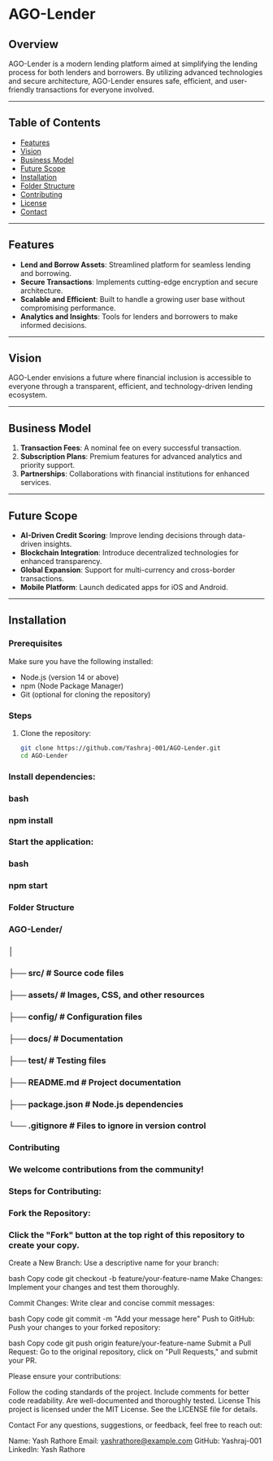 # AGO-Lender

## Overview
AGO-Lender is a modern lending platform aimed at simplifying the lending process for both lenders and borrowers. By utilizing advanced technologies and secure architecture, AGO-Lender ensures safe, efficient, and user-friendly transactions for everyone involved.

---

## Table of Contents
- [Features](#features)
- [Vision](#vision)
- [Business Model](#business-model)
- [Future Scope](#future-scope)
- [Installation](#installation)
- [Folder Structure](#folder-structure)
- [Contributing](#contributing)
- [License](#license)
- [Contact](#contact)

---

## Features
- **Lend and Borrow Assets**: Streamlined platform for seamless lending and borrowing.
- **Secure Transactions**: Implements cutting-edge encryption and secure architecture.
- **Scalable and Efficient**: Built to handle a growing user base without compromising performance.
- **Analytics and Insights**: Tools for lenders and borrowers to make informed decisions.

---

## Vision
AGO-Lender envisions a future where financial inclusion is accessible to everyone through a transparent, efficient, and technology-driven lending ecosystem.

---

## Business Model
1. **Transaction Fees**: A nominal fee on every successful transaction.
2. **Subscription Plans**: Premium features for advanced analytics and priority support.
3. **Partnerships**: Collaborations with financial institutions for enhanced services.

---

## Future Scope
- **AI-Driven Credit Scoring**: Improve lending decisions through data-driven insights.
- **Blockchain Integration**: Introduce decentralized technologies for enhanced transparency.
- **Global Expansion**: Support for multi-currency and cross-border transactions.
- **Mobile Platform**: Launch dedicated apps for iOS and Android.

---

## Installation

### Prerequisites
Make sure you have the following installed:
- Node.js (version 14 or above)
- npm (Node Package Manager)
- Git (optional for cloning the repository)

### Steps
1. Clone the repository:
   ```bash
   git clone https://github.com/Yashraj-001/AGO-Lender.git
   cd AGO-Lender
### Install dependencies:

### bash
### npm install
### Start the application:

### bash
### npm start
### Folder Structure

### AGO-Lender/
### │
### ├── src/                   # Source code files
### ├── assets/                # Images, CSS, and other resources
### ├── config/                # Configuration files
### ├── docs/                  # Documentation
### ├── test/                  # Testing files
### ├── README.md              # Project documentation
### ├── package.json           # Node.js dependencies
### └── .gitignore             # Files to ignore in version control
### Contributing
### We welcome contributions from the community!

### Steps for Contributing:
### Fork the Repository:
### Click the "Fork" button at the top right of this repository to create your copy.
 
Create a New Branch:
Use a descriptive name for your branch:

bash
Copy code
git checkout -b feature/your-feature-name
Make Changes:
Implement your changes and test them thoroughly.

Commit Changes:
Write clear and concise commit messages:

bash
Copy code
git commit -m "Add your message here"
Push to GitHub:
Push your changes to your forked repository:

bash
Copy code
git push origin feature/your-feature-name
Submit a Pull Request:
Go to the original repository, click on "Pull Requests," and submit your PR.

Please ensure your contributions:

Follow the coding standards of the project.
Include comments for better code readability.
Are well-documented and thoroughly tested.
License
This project is licensed under the MIT License.
See the LICENSE file for details.

Contact
For any questions, suggestions, or feedback, feel free to reach out:

Name: Yash Rathore
Email: yashrathore@example.com
GitHub: Yashraj-001
LinkedIn: Yash Rathore
